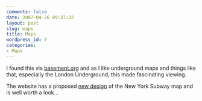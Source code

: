 ```yaml
---
comments: false
date: 2007-04-26 09:37:32
layout: post
slug: maps
title: Maps
wordpress_id: 7
categories:
- Maps
---
```


I found this via [basement.org](http://jamesandclare.net/life/basement.org) and as I like underground maps and things like that, especially the London Underground, this made fascinating viewing.

The website has a proposed [new design](http://jamesandclare.net/life/www.kickmap.com) of the New York Subway map and is well worth a look...

